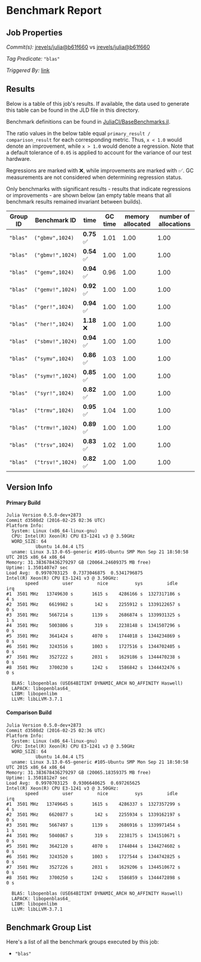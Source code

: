 # Benchmark Report

## Job Properties

*Commit(s):* [jrevels/julia@b61f660](https://github.com/jrevels/julia/commit/b61f6603d059b0a49df5c5551d5a1a663a7ae504) vs [jrevels/julia@b61f660](https://github.com/jrevels/julia/commit/b61f6603d059b0a49df5c5551d5a1a663a7ae504)

*Tag Predicate:* `"blas"`

*Triggered By:* [link](https://github.com/jrevels/julia/pull/2#issuecomment-192493554)

## Results

Below is a table of this job's results. If available, the data used to generate this
table can be found in the JLD file in this directory.

Benchmark definitions can be found in [JuliaCI/BaseBenchmarks.jl](https://github.com/JuliaCI/BaseBenchmarks.jl).

The ratio values in the below table equal `primary_result / comparison_result` for each corresponding
metric. Thus, `x < 1.0` would denote an improvement, while `x > 1.0` would denote a regression.
Note that a default tolerance of `0.05` is applied to account for the variance of our test
hardware.

Regressions are marked with :x:, while improvements are marked with :white_check_mark:. GC
measurements are not considered when determining regression status.

Only benchmarks with significant results - results that indicate regressions or improvements - are
shown below (an empty table means that all benchmark results remained invariant between builds).

| Group ID | Benchmark ID | time | GC time | memory allocated | number of allocations |
|----------|--------------|------|---------|------------------|-----------------------|
| `"blas"` | `("gbmv",1024)` | **0.75** :white_check_mark: | 1.01 | 1.00 | 1.00 |
| `"blas"` | `("gbmv!",1024)` | **0.54** :white_check_mark: | 1.00 | 1.00 | 1.00 |
| `"blas"` | `("gemv",1024)` | **0.94** :white_check_mark: | 0.96 | 1.00 | 1.00 |
| `"blas"` | `("gemv!",1024)` | **0.92** :white_check_mark: | 1.00 | 1.00 | 1.00 |
| `"blas"` | `("ger!",1024)` | **0.94** :white_check_mark: | 1.00 | 1.00 | 1.00 |
| `"blas"` | `("her!",1024)` | **1.18** :x: | 1.00 | 1.00 | 1.00 |
| `"blas"` | `("sbmv!",1024)` | **0.94** :white_check_mark: | 1.00 | 1.00 | 1.00 |
| `"blas"` | `("symv",1024)` | **0.86** :white_check_mark: | 1.03 | 1.00 | 1.00 |
| `"blas"` | `("symv!",1024)` | **0.85** :white_check_mark: | 1.00 | 1.00 | 1.00 |
| `"blas"` | `("syr!",1024)` | **0.82** :white_check_mark: | 1.00 | 1.00 | 1.00 |
| `"blas"` | `("trmv",1024)` | **0.95** :white_check_mark: | 1.04 | 1.00 | 1.00 |
| `"blas"` | `("trmv!",1024)` | **0.89** :white_check_mark: | 1.00 | 1.00 | 1.00 |
| `"blas"` | `("trsv",1024)` | **0.83** :white_check_mark: | 1.02 | 1.00 | 1.00 |
| `"blas"` | `("trsv!",1024)` | **0.82** :white_check_mark: | 1.00 | 1.00 | 1.00 |

## Version Info

#### Primary Build

```
Julia Version 0.5.0-dev+2873
Commit d3508d2 (2016-02-25 02:36 UTC)
Platform Info:
  System: Linux (x86_64-linux-gnu)
  CPU: Intel(R) Xeon(R) CPU E3-1241 v3 @ 3.50GHz
  WORD_SIZE: 64
           Ubuntu 14.04.4 LTS
  uname: Linux 3.13.0-65-generic #105-Ubuntu SMP Mon Sep 21 18:50:58 UTC 2015 x86_64 x86_64
Memory: 31.383678436279297 GB (20064.24609375 MB free)
Uptime: 1.3501407e7 sec
Load Avg:  0.9970703125  0.7373046875  0.5341796875
Intel(R) Xeon(R) CPU E3-1241 v3 @ 3.50GHz: 
       speed         user         nice          sys         idle          irq
#1  3501 MHz   13749630 s       1615 s    4286166 s  1327317186 s          4 s
#2  3501 MHz    6619982 s        142 s    2255912 s  1339122657 s          0 s
#3  3501 MHz    5667214 s       1139 s    2686874 s  1339931325 s          1 s
#4  3501 MHz    5003806 s        319 s    2238148 s  1341507296 s          0 s
#5  3501 MHz    3641424 s       4070 s    1744018 s  1344234869 s          0 s
#6  3501 MHz    3243516 s       1003 s    1727516 s  1344702405 s          0 s
#7  3501 MHz    3527222 s       2031 s    1629186 s  1344470238 s          0 s
#8  3501 MHz    3700230 s       1242 s    1586842 s  1344432476 s          0 s

  BLAS: libopenblas (USE64BITINT DYNAMIC_ARCH NO_AFFINITY Haswell)
  LAPACK: libopenblas64_
  LIBM: libopenlibm
  LLVM: libLLVM-3.7.1

```

#### Comparison Build

```
Julia Version 0.5.0-dev+2873
Commit d3508d2 (2016-02-25 02:36 UTC)
Platform Info:
  System: Linux (x86_64-linux-gnu)
  CPU: Intel(R) Xeon(R) CPU E3-1241 v3 @ 3.50GHz
  WORD_SIZE: 64
           Ubuntu 14.04.4 LTS
  uname: Linux 3.13.0-65-generic #105-Ubuntu SMP Mon Sep 21 18:50:58 UTC 2015 x86_64 x86_64
Memory: 31.383678436279297 GB (20065.18359375 MB free)
Uptime: 1.3501812e7 sec
Load Avg:  0.9970703125  0.9306640625  0.697265625
Intel(R) Xeon(R) CPU E3-1241 v3 @ 3.50GHz: 
       speed         user         nice          sys         idle          irq
#1  3501 MHz   13749645 s       1615 s    4286337 s  1327357299 s          4 s
#2  3501 MHz    6620877 s        142 s    2255934 s  1339162197 s          0 s
#3  3501 MHz    5667497 s       1139 s    2686916 s  1339971454 s          1 s
#4  3501 MHz    5040867 s        319 s    2238175 s  1341510671 s          0 s
#5  3501 MHz    3642120 s       4070 s    1744044 s  1344274602 s          0 s
#6  3501 MHz    3243520 s       1003 s    1727544 s  1344742825 s          0 s
#7  3501 MHz    3527226 s       2031 s    1629206 s  1344510672 s          0 s
#8  3501 MHz    3700250 s       1242 s    1586859 s  1344472898 s          0 s

  BLAS: libopenblas (USE64BITINT DYNAMIC_ARCH NO_AFFINITY Haswell)
  LAPACK: libopenblas64_
  LIBM: libopenlibm
  LLVM: libLLVM-3.7.1

```

## Benchmark Group List

Here's a list of all the benchmark groups executed by this job:

- `"blas"`
